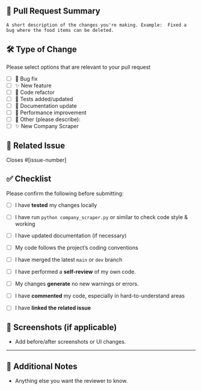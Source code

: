 ## 📌 Pull Request Summary

` A short description of the changes you're making.
Example: 
Fixed a bug where the food items can be deleted. `


## 🛠️ Type of Change

Please select options that are relevant to your pull request

- [ ] 🐛 Bug fix  
- [ ] ✨ New feature  
- [ ] 🧹 Code refactor  
- [ ] 🧪 Tests added/updated  
- [ ] 📄 Documentation update  
- [ ] 🚀 Performance improvement  
- [ ] 🔧 Other (please describe):
- [ ] ✨ New Company Scraper
      
## 🔗 Related Issue

Closes #[issue-number]  
<!-- Example: Closes #12 -->



## ✅ Checklist

Please confirm the following before submitting:

- [ ] I have **tested** my changes locally
- [ ] I have run `python company_scraper.py` or similar to check code style & working
- [ ] I have updated documentation (if necessary)
- [ ] My code follows the project’s coding conventions
- [ ] I have merged the latest `main` or `dev` branch
- [ ] I have performed a **self-review** of my own code.
- [ ] My changes **generate** no new warnings or errors.
- [ ] I have **commented** my code, especially in hard-to-understand areas
-  [ ] I have **linked the related issue**



## 📸 Screenshots (if applicable)


* Add before/after screenshots or UI changes.



---
## 🧠 Additional Notes

- Anything else you want the reviewer to know.

